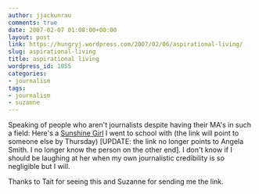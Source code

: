 ```yaml
---
author: jjackunrau
comments: true
date: 2007-02-07 01:08:00+00:00
layout: post
link: https://hungryj.wordpress.com/2007/02/06/aspirational-living/
slug: aspirational-living
title: aspirational living
wordpress_id: 1055
categories:
- journalism
tags:
- journalism
- suzanne
---
```


Speaking of people who aren't journalists despite having their MA's in such a field: Here's a [Sunshine Girl](http://www.torontosun.com/SUNshineGirl/Thursday/home.html) I went to school with (the link will point to someone else by Thursday) [UPDATE: the link no longer points to Angela Smith.  I no longer know the person on the other end].  I don't know if I should be laughing at her when my own journalistic credibility is so negligible but I will.   
  
Thanks to Tait for seeing this and Suzanne for sending me the link.
